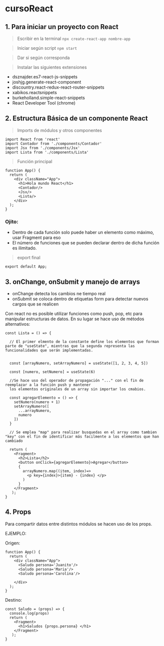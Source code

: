 # cursoReact

## 1. Para iniciar un proyecto con React

> Escribir en la terminal
`npx create-react-app nombre-app`

> Iniciar según script
`npm start`

> Dar si según corresponda

> Instalar las siguientes extensiones

- dsznajder.es7-react-js-snippets
- joshjg.generate-react-component
- discountry.react-redux-react-router-snippets
- xabikos.reactsnippets
- burkeholland.simple-react-snippets
- React Developer Tool (chrome)

## 2. Estructura Básica de un componente React

> Imports de módulos y otros componentes

~~~
import React from 'react'
import Contador from './components/Contador'
import Jsx from './components/Jsx'
import Lista from './components/Lista'
~~~

> Función principal

~~~
function App() {
  return (
    <div className="App">
      <h1>Hola mundo React</h1>
      <Contador/>
      <Jsx/>
      <Lista/>
    </div>
  );
}
~~~
### Ojito:
- Dentro de cada función solo puede haber un elemento como máximo, usar Fragment para eso
- El número de funciones que se pueden declarar dentro de dicha función es ilimitado.

> export final

~~~
export default App;
~~~

## 3. onChange, onSubmit y manejo de arrays

- onChange detecta los cambios ne tiempo real
- onSubmit se coloca dentro de etiquetas form para detectar nuevos cargos que se realicen


Con react no es posible utilizar funciones como push, pop, etc para manipular estructuras de datos.
En su lugar se hace uso de métodos alternativos:

~~~
const Lista = () => {

  // El primer elmento de la constante define los elementos que forman parte de "useState", mientras que la segunda representa las funcionalidades que serán implementadas.


  const [arrayNumero, setArrayNumero] = useState([1, 2, 3, 4, 5])

  const [numero, setNumero] = useState(6)

  //Se hace uso del operador de propagación "..." con el fin de reemplazar a la función push y mantener
  los elementos originales de un array sin importar los cmabios.

  const agregarElemento = () => {
    setNumero(numero + 1)
    setArrayNumero([
      ...arrayNumero,
      numero
    ])
  }
  
  // Se emplea "map" para realizar busquedas en el array como tambien "key" con el fin de identificar más facilmente a los elementos que han cambiado

  return ( 
    <Fragment>
      <h2>Lista</h2>
      <button onClick={agregarElemento}>Agregar</button>
      {
        arrayNumero.map((item, index)=>
          <p key={index}>{item} - {index} </p>
        )
      }
    </Fragment>
   );
}
~~~


## 4. Props

Para compartir datos entre distintos módulos se hacen uso de los props.

EJEMPLO: 

Origen:
~~~
function App() {
  return (
    <div className="App">
      <Saludo persona='Juanito'/>
      <Saludo persona='Maria'/>
      <Saludo persona='Carolina'/>
      
    </div>
  );
}
~~~

Destino:

~~~
const Saludo = (props) => {
  console.log(props)
  return ( 
    <Fragment>
      <h1>Saludos {props.persona} </h1>
    </Fragment>
   );
}
~~~
